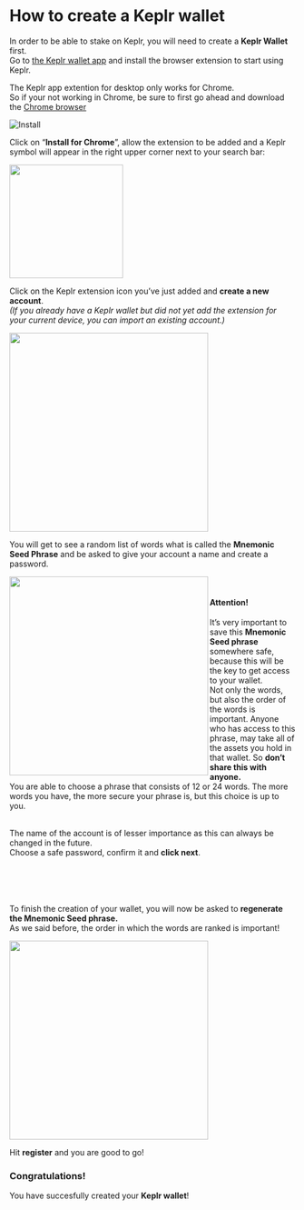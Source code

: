# How to create a Keplr wallet

In order to be able to stake on Keplr, you will need to create a **Keplr Wallet** first. <br>
Go to [the Keplr wallet app](https://wallet.keplr.app) and install the browser extension to start using Keplr.

The Keplr app extention for desktop only works for Chrome. <br>
So if your not working in Chrome, be sure to first go ahead and download the [Chrome browser](https://www.google.com/intl/en/chrome/) <br>

![Install](https://user-images.githubusercontent.com/95366163/145218191-76cde8a7-d76a-4baf-909a-9886140836f9.png) <br>

Click on “**Install for Chrome**”, allow the extension to be added and a Keplr symbol will appear in the right upper corner next to your search bar: <br>

<img width="200" src="https://user-images.githubusercontent.com/95366163/145218561-804649b2-93bc-44c9-add0-7c83ad800dd5.png"> <br>

Click on the Keplr extension icon you’ve just added and **create a new account**. <br>
_(If you already have a Keplr wallet but did not yet add the extension for your current device, you can import an existing account.)_ <br>

<img width="350" src="https://user-images.githubusercontent.com/95366163/145223011-20a94f6a-d3d3-4d6a-98c4-f21a22514c3a.png">

You will get to see a random list of words what is called the **Mnemonic Seed Phrase** and be asked to give your account a name and create a password.

<img width="350" align="left" src="https://user-images.githubusercontent.com/95366163/145225450-148b233f-6e5c-466a-9b57-f79f6be8a5b5.png"> <br>

#### Attention!

It’s very important to save this **Mnemonic Seed phrase** somewhere safe, because this will be the key to get access to your wallet. <br>
Not only the words, but also the order of the words is important. Anyone who has access to this phrase, may take all of the assets you hold in that wallet. So **don’t share this with anyone.** <br>
You are able to choose a phrase that consists of 12 or 24 words. The more words you have, the more secure your phrase is, but this choice is up to you.
<br>
<br>

The name of the account is of lesser importance as this can always be changed in the future. <br>
Choose a safe password, confirm it and **click next**. <br>
<br>
<br>
<br>
<br>


To finish the creation of your wallet, you will now be asked to **regenerate the Mnemonic Seed phrase.** <br>
As we said before, the order in which the words are ranked is important! <br>

<img width="350" src="https://user-images.githubusercontent.com/95366163/145227158-14d19486-eaf1-4e87-a91d-1ddf4958313c.png"> <br>

Hit **register** and you are good to go! <br>

### Congratulations!

You have succesfully created your **Keplr wallet**!

